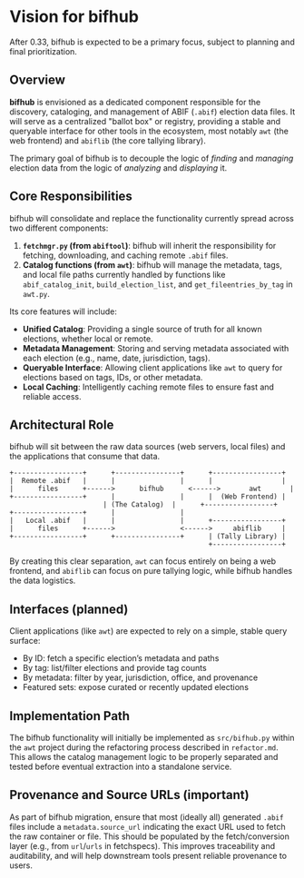 # Vision for bifhub

After 0.33, bifhub is expected to be a primary focus, subject to planning and final prioritization.

## Overview

**bifhub** is envisioned as a dedicated component responsible for the discovery, cataloging, and management of ABIF (`.abif`) election data files. It will serve as a centralized "ballot box" or registry, providing a stable and queryable interface for other tools in the ecosystem, most notably `awt` (the web frontend) and `abiflib` (the core tallying library).

The primary goal of bifhub is to decouple the logic of *finding* and *managing* election data from the logic of *analyzing* and *displaying* it.

## Core Responsibilities

bifhub will consolidate and replace the functionality currently spread across two different components:

1.  **`fetchmgr.py` (from `abiftool`)**: bifhub will inherit the responsibility for fetching, downloading, and caching remote `.abif` files.
2.  **Catalog functions (from `awt`)**: bifhub will manage the metadata, tags, and local file paths currently handled by functions like `abif_catalog_init`, `build_election_list`, and `get_fileentries_by_tag` in `awt.py`.

Its core features will include:

*   **Unified Catalog**: Providing a single source of truth for all known elections, whether local or remote.
*   **Metadata Management**: Storing and serving metadata associated with each election (e.g., name, date, jurisdiction, tags).
*   **Queryable Interface**: Allowing client applications like `awt` to query for elections based on tags, IDs, or other metadata.
*   **Local Caching**: Intelligently caching remote files to ensure fast and reliable access.

## Architectural Role

bifhub will sit between the raw data sources (web servers, local files) and the applications that consume that data.

```
+-----------------+      +----------------+      +-----------------+
|  Remote .abif   |      |                |      |                 |
|      files      +------>      bifhub      <------>       awt       |
+-----------------+      |                |      |  (Web Frontend) |
                       | (The Catalog)  |      +-----------------+
+-----------------+      |                |
|   Local .abif   |      |                |      +-----------------+
|      files      +------>                <------>     abiflib     |
+-----------------+      +----------------+      | (Tally Library) |
                                                 +-----------------+
```

By creating this clear separation, `awt` can focus entirely on being a web frontend, and `abiflib` can focus on pure tallying logic, while bifhub handles the data logistics.

## Interfaces (planned)

Client applications (like `awt`) are expected to rely on a simple, stable query surface:
- By ID: fetch a specific election’s metadata and paths
- By tag: list/filter elections and provide tag counts
- By metadata: filter by year, jurisdiction, office, and provenance
- Featured sets: expose curated or recently updated elections

## Implementation Path

The bifhub functionality will initially be implemented as `src/bifhub.py` within the `awt` project during the refactoring process described in `refactor.md`. This allows the catalog management logic to be properly separated and tested before eventual extraction into a standalone service.

## Provenance and Source URLs (important)

As part of bifhub migration, ensure that most (ideally all) generated `.abif` files include a `metadata.source_url` indicating the exact URL used to fetch the raw container or file. This should be populated by the fetch/conversion layer (e.g., from `url`/`urls` in fetchspecs). This improves traceability and auditability, and will help downstream tools present reliable provenance to users.
